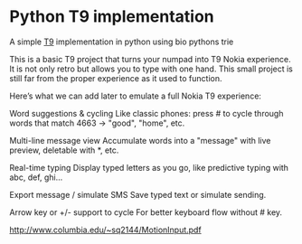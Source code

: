 Python T9 implementation
====================================

A simple [T9](https://en.wikipedia.org/wiki/T9_(predictive_text)) implementation in python using bio pythons trie

This is a basic T9 project that turns your numpad into T9 Nokia experience.
It is not only retro but allows you to type with one hand. 
This small project is still far from the proper experience as it used to function. 

Here’s what we can add later to emulate a full Nokia T9 experience:

Word suggestions & cycling
Like classic phones: press # to cycle through words that match 4663 → "good", "home", etc.

Multi-line message view
Accumulate words into a "message" with live preview, deletable with *, etc.

Real-time typing
Display typed letters as you go, like predictive typing with abc, def, ghi...

Export message / simulate SMS
Save typed text or simulate sending.

Arrow key or +/- support to cycle
For better keyboard flow without # key.


http://www.columbia.edu/~sq2144/MotionInput.pdf
